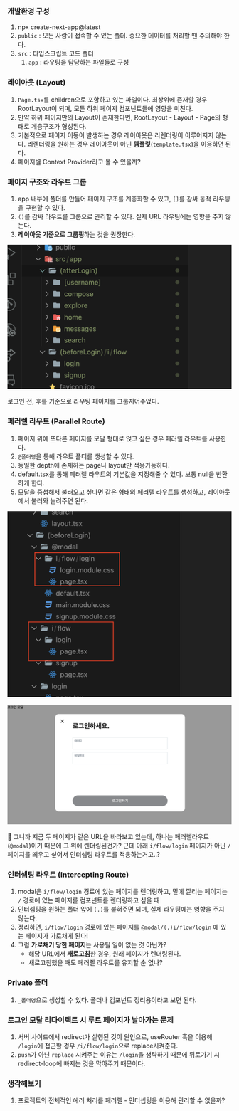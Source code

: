 ### 개발환경 구성

1. npx create-next-app@latest
2. `public` : 모든 사람이 접속할 수 있는 폴더. 중요한 데이터를 처리할 땐 주의해야 한다.
3. `src` : 타입스크립트 코드 폴더
   1. `app` : 라우팅을 담당하는 파일들로 구성

### 레이아웃 (Layout)

1. `Page.tsx`를 children으로 포함하고 있는 파일이다. 최상위에 존재할 경우 RootLayout이 되며, 모든 하위 페이지 컴포넌트들에 영향을 미친다.
2. 만약 하위 페이지만의 Layout이 존재한다면, RootLayout - Layout - Page의 형태로 계층구조가 형성된다.
3. 기본적으로 페이지 이동이 발생하는 경우 레이아웃은 리렌더링이 이루어지지 않는다. 리렌더링을 원하는 경우 레이아웃이 아닌 **템플릿**(`template.tsx`)을 이용하면 된다.
4. 페이지별 Context Provider라고 볼 수 있을까?

### 페이지 구조와 라우트 그룹

1. app 내부에 폴더를 만들어 페이지 구조를 계층화할 수 있고, `[]`를 감싸 동적 라우팅을 구현할 수 있다.
2. `()`를 감싸 라우트를 그룹으로 관리할 수 있다. 실제 URL 라우팅에는 영향을 주지 않는다.
3. **레이아웃 기준으로 그룹핑**하는 것을 권장한다.

![Untitled](/Next/섹션%201.%20기획자가%20디자이너와%20기획서를%20던져주었다//image/스크린샷%203.png)

로그인 전, 후를 기준으로 라우팅 페이지를 그룹지어주었다.

### 페러렐 라우트 (Parallel Route)

1. 페이지 위에 또다른 페이지를 모달 형태로 얹고 싶은 경우 페러렐 라우트를 사용한다.
2. `@폴더명`을 통해 라우트 폴더를 생성할 수 있다.
3. 동일한 depth에 존재하는 page나 layout만 적용가능하다.
4. default.tsx를 통해 페러렐 라우트의 기본값을 지정해줄 수 있다. 보통 null을 반환하게 한다.
5. 모달을 중첩해서 불러오고 싶다면 같은 형태의 페러렐 라우트를 생성하고, 레이아웃에서 불러와 늘려주면 된다.

![Untitled](/Next/섹션%201.%20기획자가%20디자이너와%20기획서를%20던져주었다//image/스크린샷%201.png)

![Untitled](/Next/섹션%201.%20기획자가%20디자이너와%20기획서를%20던져주었다//image/스크린샷%202.png)

🤔 그니까 지금 두 페이지가 같은 URL을 바라보고 있는데, 하나는 페러렐라우트(`@modal`)이기 때문에 그 위에 렌더링된건가? 근데 아래 `i/flow/login` 페이지가 아닌 `/` 페이지를 띄우고 싶어서 인터셉팅 라우트를 적용하는거고..?

### 인터셉팅 라우트 (Intercepting Route)

1. modal은 `i/flow/login` 경로에 있는 페이지를 렌더링하고, 밑에 깔리는 페이지는 `/` 경로에 있는 페이지를 컴포넌트를 렌더링하고 싶을 때
2. 인터셉팅을 원하는 폴더 앞에 `(.)`를 붙혀주면 되며, 실제 라우팅에는 영향을 주지 않는다.
3. 정리하면, `i/flow/login` 경로에 있는 페이지를 `@modal/(.)i/flow/login` 에 있는 페이지가 가로채게 된다!
4. 그럼 **가로채기 당한 페이지**는 사용될 일이 없는 것 아닌가?
   - 해당 URL에서 **새로고침**한 경우, 원래 페이지가 렌더링된다.
   - 새로고침했을 때도 페러렐 라우트를 유지할 순 없나?

### Private 폴더

1. `_폴더명`으로 생성할 수 있다. 폴더나 컴포넌트 정리용이라고 보면 된다.

### 로그인 모달 리다이렉트 시 루트 페이지가 날아가는 문제

1. 서버 사이드에서 redirect가 실행된 것이 원인으로, useRouter 훅을 이용해 `/login`에 접근할 경우 `/i/flow/login`으로 replace시켜준다.
2. `push`가 아닌 `replace` 시켜주는 이유는 `/login`을 생략하기 때문에 뒤로가기 시 redirect-loop에 빠지는 것을 막아주기 때문이다.

### 생각해보기

1. 프로젝트의 전체적인 에러 처리를 페러렐 - 인터셉팅을 이용해 관리할 수 없을까?
